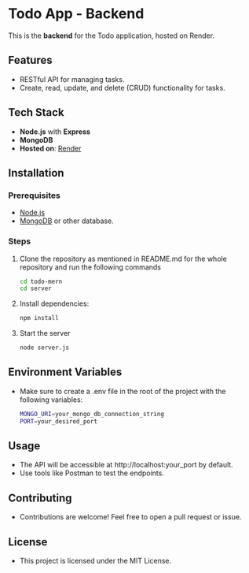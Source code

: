 # Todo App - Backend

This is the **backend** for the Todo application, hosted on Render.

## Features

- RESTful API for managing tasks.
- Create, read, update, and delete (CRUD) functionality for tasks.

## Tech Stack

- **Node.js** with **Express**
- **MongoDB**
- **Hosted on**: [Render](https://render.com)

## Installation

### Prerequisites

- [Node.js](https://nodejs.org/)
- [MongoDB](https://www.mongodb.com/) or other database.

### Steps

1. Clone the repository as mentioned in README.md for the whole repository and run the following commands
   ```bash
   cd todo-mern
   cd server
   

2. Install dependencies:
   ```bash
   npm install
3. Start the server
   ```bash
   node server.js

## Environment Variables
  - Make sure to create a .env file in the root of the project with the following variables:
    ```bash
    MONGO_URI=your_mongo_db_connection_string
    PORT=your_desired_port

## Usage
   - The API will be accessible at http://localhost:your_port by default.
   - Use tools like Postman to test the endpoints.
     
## Contributing
   - Contributions are welcome! Feel free to open a pull request or issue.

## License
  - This project is licensed under the MIT License.
